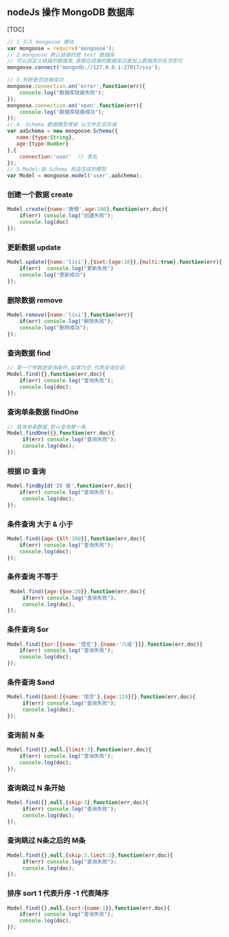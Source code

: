 ## nodeJs 操作 MongoDB 数据库

[TOC]

```javascript
// 1.引入 mongoose 模块
var mongoose = require('mongoose');
// 2.mongoose 默认链接的是 test 数据库
// 可以自定义链接的数据库,直接在链接的数据库后面加上数据库的名字即可
mongoose.connect('mongodb://127.0.0.1:27017/ssy');

// 3.判断是否链接成功
mongoose.connection.on('error',function(err){
    console.log("数据库链接失败");
});
mongoose.connection.on('open',function(err){
    console.log("数据库链接成功");
});
// 4. Schema 数据模型骨架 以文件形式存储
var aaSchema = new mongoose.Schema({
   name:{type:String},
   age:{type:Number}
},{
    connection:'user'  // 表名
});
// 5.Model:由 Schema 构造生成的模型
var Model = mongoose.model('user',aaSchema);
```

### 创建一个数据 create

```javascript
Model.create({name:'唐僧',age:100},function(err,doc){
    if(err) console.log("创建失败");
    console.log(doc)
});
```

### 更新数据 update

```javascript
Model.update({name:'lisi'},{$set:{age:18}},{multi:true},function(err){
    if(err)  console.log("更新失败")
    console.log("更新成功")
});
```

### 删除数据 remove

```javascript
Model.remove({name:'lisi'},function(err){
    if(err) console.log("删除失败");
    console.log("删除成功");
});
```

### 查询数据 find

```javascript
// 第一个参数是查询条件,如果为空,代表查询全部
Model.find({},function(err,doc){
    if(err) console.log("查询失败");
    console.log(doc);
});
```

### 查询单条数据 findOne

```javascript
// 查询单条数据,默认查询第一条
Model.findOne({},function(err,doc){
     if(err) console.log("查询失败");
     console.log(doc);
});
```

### 根据 ID 查询

```javascript
Model.findById('ID 值',function(err,doc){
    if(err) console.log("查询失败");
     console.log(doc);
});
```

### 条件查询 大于 & 小于

```javascript
Model.find({age:{$lt:100}},function(err,doc){
    if(err) console.log("查询失败");
    console.log(doc);
});
```

### 条件查询 不等于

```javascript
 Model.find({age:{$ne:20}},function(err,doc){
     if(err) console.log("查询失败");
     console.log(doc);
});
```

### 条件查询 $or

```javascript
Model.find({$or:[{name:'悟空'},{name:'八戒'}]},function(err,doc){
    if(err) console.log("查询失败");
    console.log(doc);
});
```

### 条件查询 $and

```javascript
Model.find({$and:[{name:'悟空'},{age:119}]},function(err,doc){
     if(err) console.log("查询失败");
     console.log(doc);
});
```

### 查询前 N 条

```javascript
Model.find({},null,{limit:3},function(err,doc){
    if(err) console.log("查询失败");
    console.log(doc);
});
```

### 查询跳过 N 条开始

```javascript
Model.find({},null,{skip:3},function(err,doc){
     if(err) console.log("查询失败");
     console.log(doc);
});
```

### 查询跳过 N条之后的 M条

```javascript
Model.find({},null,{skip:3,limit:3},function(err,doc){
     if(err) console.log("查询失败");
     console.log(doc);
});
```

### 排序 sort 1 代表升序 -1 代表降序

```javascript
Model.find({},null,{sort:{name:1}},function(err,doc){
    if(err) console.log("查询失败");
    console.log(doc);
});
```

